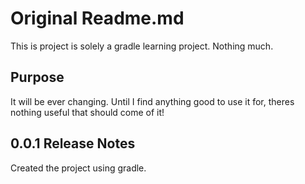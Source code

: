 # Original Readme.md

This is project is solely a gradle learning project. Nothing much.

## Purpose

It will be ever changing. Until I find anything good to use it for,
theres nothing useful that should come of it!

## 0.0.1 Release Notes

Created the project using gradle.
